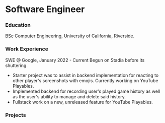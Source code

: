 # Software Engineer

### Education
BSc Computer Engineering, University of California, Riverside.

### Work Experience
SWE @ Google, January 2022 - Current
Begun on Stadia before its shuttering.
- Starter project was to assist in backend implementation for reacting to other player's screenshots with emojis.
Currently working on YouTube Playables.
- Implemented backend for recording user's played game history as well as the user's ability to manage and delete said history.
- Fullstack work on a new, unreleased feature for YouTube Playables.

### Projects

